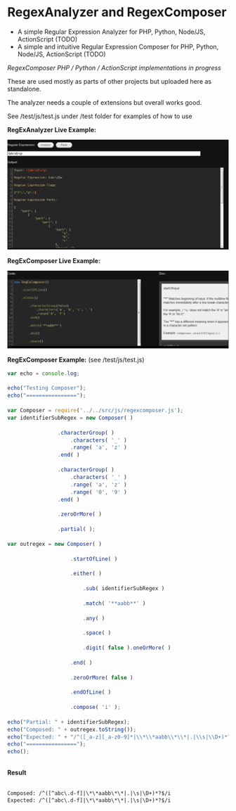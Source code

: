 RegexAnalyzer and RegexComposer
=================================

* A simple Regular Expression Analyzer for PHP, Python, Node/JS, ActionScript (TODO)
* A simple and intuitive Regular Expression Composer for PHP, Python, Node/JS, ActionScript (TODO)


*RegexComposer PHP / Python / ActionScript implementations in progress*


These are used mostly as parts of other projects but uploaded here as standalone.

The analyzer needs a couple of extensions but overall works good.


See /test/js/test.js under /test folder for examples of how to use


**RegExAnalyzer Live Example:**  

[![Live Example](/test/screenshot.png)](https://foo123.github.com/examples/regex-analyzer/)


**RegExComposer Live Example:**  

[![Live Example](/test/screenshot2.png)](https://foo123.github.com/examples/regex-composer/)


**RegExComposer Example:**  (see /test/js/test.js)

```javascript
var echo = console.log;

echo("Testing Composer");
echo("================");

var Composer = require('../../src/js/regexcomposer.js');
var identifierSubRegex = new Composer( )
                
                .characterGroup( )
                    .characters( '_' )
                    .range( 'a', 'z' )
                .end( )
                
                .characterGroup( )
                    .characters( '_' )
                    .range( 'a', 'z' )
                    .range( '0', '9' )
                .end( )
                
                .zeroOrMore( )
            
                .partial( );

var outregex = new Composer( )
                    
                    .startOfLine( )
                    
                    .either( )
                        
                        .sub( identifierSubRegex )
                        
                        .match( '**aabb**' )
                        
                        .any( )
                        
                        .space( )
                        
                        .digit( false ).oneOrMore( )
                    
                    .end( )
                    
                    .zeroOrMore( false )
                    
                    .endOfLine( )
                    
                    .compose( 'i' );
    
echo("Partial: " + identifierSubRegex);
echo("Composed: " + outregex.toString());
echo("Expected: " + "/^([_a-z][_a-z0-9]*|\\*\\*aabb\\*\\*|.|\\s|\\D+)*?$/i");
echo("================");
echo();
    
```

**Result**

```text

Composed: /^([^abc\.d-f]|\*\*aabb\*\*|.|\s|\D+)*?$/i
Expected: /^([^abc\.d-f]|\*\*aabb\*\*|.|\s|\D+)*?$/i

```